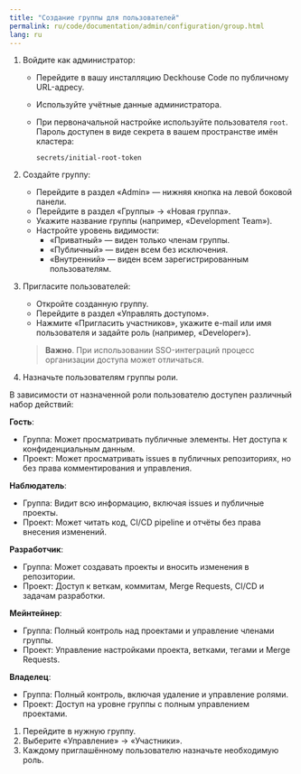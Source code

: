 ```yaml
---
title: "Создание группы для пользователей"
permalink: ru/code/documentation/admin/configuration/group.html
lang: ru
---
```


1. Войдите как администратор:
   - Перейдите в вашу инсталляцию Deckhouse Code по публичному URL-адресу.
   - Используйте учётные данные администратора.
   - При первоначальной настройке используйте пользователя `root`. Пароль доступен в виде секрета в вашем пространстве имён кластера:  

     ```console
     secrets/initial-root-token
     ```

1. Создайте группу:
   - Перейдите в раздел «Admin» — нижняя кнопка на левой боковой панели.
   - Перейдите в раздел «Группы» → «Новая группа».
   - Укажите название группы (например, «Development Team»).
   - Настройте уровень видимости:
     - «Приватный» — виден только членам группы.
     - «Публичный» — виден всем без исключения.
     - «Внутренний» — виден всем зарегистрированным пользователям.

1. Пригласите пользователей:
   - Откройте созданную группу.
   - Перейдите в раздел «Управлять доступом».
   - Нажмите «Пригласить участников», укажите e-mail или имя пользователя и задайте роль (например, «Developer»).

   > **Важно**. При использовании SSO-интеграций процесс организации доступа может отличаться.

1. Назначьте пользователям группы роли.

В зависимости от назначенной роли пользователю доступен различный набор действий:

**Гость**:

- Группа: Может просматривать публичные элементы. Нет доступа к конфиденциальным данным.
- Проект: Может просматривать issues в публичных репозиториях, но без права комментирования и управления.

**Наблюдатель**:

- Группа: Видит всю информацию, включая issues и публичные проекты.
- Проект: Может читать код, CI/CD pipeline и отчёты без права внесения изменений.

**Разработчик**:

- Группа: Может создавать проекты и вносить изменения в репозитории.
- Проект: Доступ к веткам, коммитам, Merge Requests, CI/CD и задачам разработки.

**Мейнтейнер**:

- Группа: Полный контроль над проектами и управление членами группы.
- Проект: Управление настройками проекта, ветками, тегами и Merge Requests.

**Владелец**:

- Группа: Полный контроль, включая удаление и управление ролями.
- Проект: Доступ на уровне группы с полным управлением проектами.

1. Перейдите в нужную группу.
1. Выберите «Управление» → «Участники».
1. Каждому приглашённому пользователю назначьте необходимую роль.
